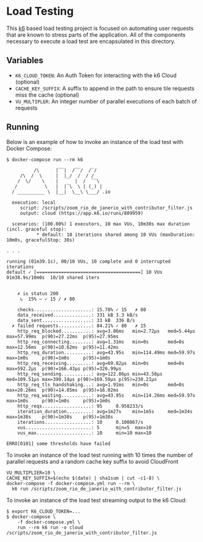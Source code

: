 # Load Testing

This [k6](https://k6.io/) based load testing project is focused on automating
user requests that are known to stress parts of the application. All of the
components necessary to execute a load test are encapsulated in this directory.

## Variables

- `K6_CLOUD_TOKEN`: An Auth Token for interacting with the k6 Cloud (optional)
- `CACHE_KEY_SUFFIX`: A suffix to append in the path to ensure tile requests miss the cache (optional)
- `VU_MULTIPLER`: An integer number of parallel executions of each batch of requests

## Running

Below is an example of how to invoke an instance of the load test with Docker
Compose:

```console
$ docker-compose run --rm k6

          /\      |‾‾|  /‾‾/  /‾/
     /\  /  \     |  |_/  /  / /
    /  \/    \    |      |  /  ‾‾\
   /          \   |  |‾\  \ | (_) |
  / __________ \  |__|  \__\ \___/ .io

  execution: local
     script: /scripts/zoom_rio_de_janerio_with_contributor_filter.js
     output: cloud (https://app.k6.io/runs/809959)

  scenarios: (100.00%) 1 executors, 10 max VUs, 10m30s max duration (incl. graceful stop):
           * default: 10 iterations shared among 10 VUs (maxDuration: 10m0s, gracefulStop: 30s)

. . .

running (01m39.1s), 00/10 VUs, 10 complete and 0 interrupted iterations
default ✓ [======================================] 10 VUs  01m38.9s/10m0s  10/10 shared iters


    ✗ is status 200
     ↳  15% — ✓ 15 / ✗ 80

    checks.....................: 15.78% ✓ 15   ✗ 80
    data_received..............: 331 kB 3.3 kB/s
    data_sent..................: 33 kB  336 B/s
  ✗ failed requests............: 84.21% ✓ 80   ✗ 15
    http_req_blocked...........: avg=3.86ms   min=2.72µs   med=5.44µs   max=57.99ms  p(90)=27.22ms  p(95)=27.95ms
    http_req_connecting........: avg=1.31ms   min=0s       med=0s       max=12.56ms  p(90)=10.62ms  p(95)=11.42ms
    http_req_duration..........: avg=43.95s   min=114.49ms med=59.97s   max=1m0s     p(90)=1m0s     p(95)=1m0s
    http_req_receiving.........: avg=69.82µs  min=0s       med=0s       max=592.2µs  p(90)=166.43µs p(95)=326.99µs
    http_req_sending...........: avg=122.86µs min=43.58µs  med=109.51µs max=390.14µs p(90)=169.59µs p(95)=230.21µs
    http_req_tls_handshaking...: avg=1.91ms   min=0s       med=0s       max=20.26ms  p(90)=14.85ms  p(95)=16.02ms
    http_req_waiting...........: avg=43.95s   min=114.26ms med=59.97s   max=1m0s     p(90)=1m0s     p(95)=1m0s
    http_reqs..................: 95     0.958233/s
    iteration_duration.........: avg=1m27s    min=1m5s     med=1m34s    max=1m38s    p(90)=1m38s    p(95)=1m38s
    iterations.................: 10     0.100867/s
    vus........................: 5      min=5  max=10
    vus_max....................: 10     min=10 max=10

ERRO[0101] some thresholds have failed
```

To invoke an instance of the load test running with 10 times the number of
parallel requests and a random cache key suffix to avoid CloudFront

```console
VU_MULTIPLIER=10 \
CACHE_KEY_SUFFIX=$(echo $(date) | sha1sum | cut -c1-8) \
docker-compose -f docker-compose.yml run --rm \
  k6 run /scripts/zoom_rio_de_janerio_with_contributor_filter.js
```

To invoke an instance of the load test streaming output to the k6 Cloud:

```console
$ export K6_CLOUD_TOKEN=...
$ docker-compose \
    -f docker-compose.yml \
    run --rm k6 run -o cloud /scripts/zoom_rio_de_janerio_with_contributor_filter.js
```
